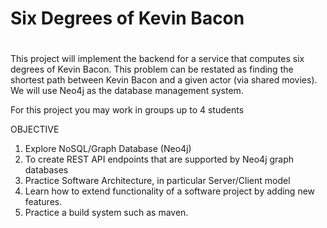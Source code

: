 # Six Degrees of Kevin Bacon

#
This project will implement the backend for a service that computes six degrees of Kevin Bacon. This problem can be restated as finding the shortest path between Kevin Bacon
and a given actor (via shared movies). We will use Neo4j as the database management system.

For this project you may work in groups up to 4 students

OBJECTIVE
1. Explore NoSQL/Graph Database (Neo4j)
2. To create REST API endpoints that are supported by Neo4j graph databases
3. Practice Software Architecture, in particular Server/Client model
4. Learn how to extend functionality of a software project by adding new features.
5. Practice a build system such as maven.
